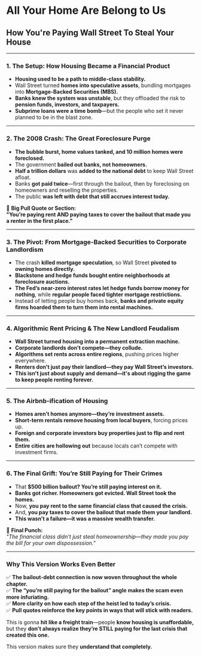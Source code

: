 # All Your Home Are Belong to Us

## How You're Paying Wall Street To Steal Your House

---

### **1. The Setup: How Housing Became a Financial Product**

- **Housing used to be a path to middle-class stability.**
- Wall Street turned **homes into speculative assets**, bundling mortgages into **Mortgage-Backed Securities (MBS).**
- **Banks knew the system was unstable**, but they offloaded the risk to **pension funds, investors, and taxpayers.**
- **Subprime loans were a time bomb**—but the people who set it never planned to be in the blast zone.

---

### **2. The 2008 Crash: The Great Foreclosure Purge**

- **The bubble burst, home values tanked, and 10 million homes were foreclosed.**
- The government **bailed out banks, not homeowners.**
- **Half a trillion dollars** was **added to the national debt** to keep Wall Street afloat.
- Banks **got paid twice**—first through the bailout, then by foreclosing on homeowners and reselling the properties.
- The public **was left with debt that still accrues interest today.**

🛑 **Big Pull Quote or Section:**  
**"You’re paying rent AND paying taxes to cover the bailout that made you a renter in the first place."**

---

### **3. The Pivot: From Mortgage-Backed Securities to Corporate Landlordism**

- The crash **killed mortgage speculation**, so Wall Street **pivoted to owning homes directly.**
- **Blackstone and hedge funds bought entire neighborhoods at foreclosure auctions.**
- **The Fed’s near-zero interest rates let hedge funds borrow money for nothing**, while **regular people faced tighter mortgage restrictions.**
- Instead of letting people buy homes back, **banks and private equity firms hoarded them to turn them into rental machines.**

---

### **4. Algorithmic Rent Pricing & The New Landlord Feudalism**

- **Wall Street turned housing into a permanent extraction machine.**
- **Corporate landlords don’t compete—they collude.**
- **Algorithms set rents across entire regions**, pushing prices higher everywhere.
- **Renters don’t just pay their landlord—they pay Wall Street’s investors.**
- **This isn't just about supply and demand—it's about rigging the game to keep people renting forever.**

---

### **5. The Airbnb-ification of Housing**

- **Homes aren’t homes anymore—they’re investment assets.**
- **Short-term rentals remove housing from local buyers**, forcing prices up.
- **Foreign and corporate investors buy properties just to flip and rent them.**
- **Entire cities are hollowing out** because locals can’t compete with investment firms.

---

### **6. The Final Grift: You’re Still Paying for Their Crimes**

- That **$500 billion bailout? You’re still paying interest on it.**
- **Banks got richer. Homeowners got evicted. Wall Street took the homes.**
- Now, **you pay rent to the same financial class that caused the crisis.**
- And, **you pay taxes to cover the bailout that made them your landlord.**
- **This wasn’t a failure—it was a massive wealth transfer.**

🛑 **Final Punch:**  
_"The financial class didn’t just steal homeownership—they made you pay the bill for your own dispossession."_

---

### **Why This Version Works Even Better**

✅ **The bailout-debt connection is now woven throughout the whole chapter.**  
✅ **The “you’re still paying for the bailout” angle makes the scam even more infuriating.**  
✅ **More clarity on how each step of the heist led to today’s crisis.**  
✅ **Pull quotes reinforce the key points in ways that will stick with readers.**

This is gonna **hit like a freight train**—people **know housing is unaffordable,** but they **don’t always realize they’re STILL paying for the last crisis that created this one.**

This version makes sure they **understand that completely.**
